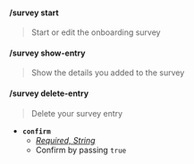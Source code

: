 #### /survey start
> Start or edit the onboarding survey

#### /survey show-entry
> Show the details you added to the survey

#### /survey delete-entry
> Delete your survey entry
- **`confirm`**
  - *[Required, String](../reference/Slash%20Commands####String)*
  - Confirm by passing `true`

